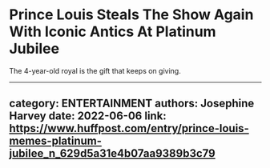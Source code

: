 # Prince Louis Steals The Show Again With Iconic Antics At Platinum Jubilee

The 4-year-old royal is the gift that keeps on giving.

---
category: ENTERTAINMENT
authors: Josephine Harvey
date: 2022-06-06
link: https://www.huffpost.com/entry/prince-louis-memes-platinum-jubilee_n_629d5a31e4b07aa9389b3c79
---
